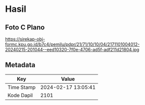 # Hasil

## Foto C Plano

https://sirekap-obj-formc.kpu.go.id/b7c4/pemilu/pdpr/21/71/10/10/04/2171101004012-20240215-201044--eed10320-7f0e-4706-ad5f-adf211d21804.jpg


## Metadata

| Key        | Value               |
| ---------- | ------------------- |
| Time Stamp | 2024-02-17 13:05:41 |
| Kode Dapil | 2101                |



